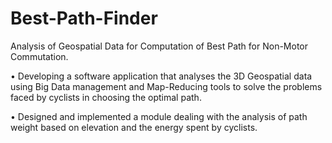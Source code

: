 # Best-Path-Finder
Analysis of Geospatial Data for Computation of Best Path for Non-Motor Commutation.

•	Developing a software application that analyses the 3D Geospatial data using Big Data management and Map-Reducing tools to solve the problems faced by cyclists in choosing the optimal path.

•	Designed and implemented a module dealing with the analysis of path weight based on elevation and the energy spent by cyclists.

